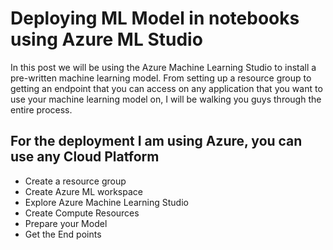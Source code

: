 # Deploying ML Model in notebooks using Azure ML Studio

In this post we will be using the Azure Machine Learning Studio to install a pre-written machine learning model. From setting up a resource group to getting an endpoint that you can access on any application that you want to use your machine learning model on, I will be walking you guys through the entire process.

## For the deployment I am using Azure, you can use any Cloud Platform

- Create a resource group
- Create Azure ML workspace
- Explore Azure Machine Learning Studio
- Create Compute Resources
- Prepare your Model
- Get the End points
